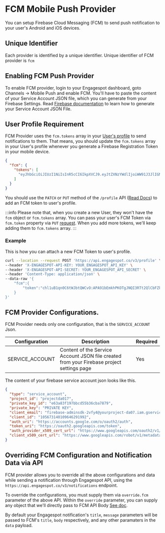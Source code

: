 # FCM Mobile Push Provider

You can setup Firebase Cloud Messaging (FCM) to send push notification to your user's Android and iOS devices.

## Unique Identifier

Each provider is identified by a unique identifier. Unique identifier of FCM provider is `fcm`

## Enabling FCM Push Provider

To enable FCM provider, login to your Engagespot dashboard, goto Channels -> Mobile Push and enable FCM. You'll have to paste the content of your Service Account JSON file, which you can generate from your Firebase Settings. Read [Firebase documentation](https://firebase.google.com/docs/admin/setup#initialize-sdk) to learn how to generate your Service Account JSON File.

## User Profile Requirement

FCM Provider uses the `fcm.tokens` array in your [User's profile](../../../profile/what-are-user-profiles.mdx) to send notifications to them. That means, you should update the `fcm.tokens` array in your User's profile whenever you generate a Firebase Registration Token in your mobile device.

```json
{
  "fcm": {
    "tokens": [
      "eyJhbGciOiJIUzI1NiIsInR5cCI6IkpXVCJ9.eyJtZXNzYWdlIjoiWW91J3JlIGN1cmlvdXMuIEkga25ldyB0aGF0IDspIiwiaWF0IjoxNTE2MjM5MDIyfQ.wX_bk-4l31K51hx8ybf_dabFwT5BQH72aj3hfwLMRBw"
    ]
  }
}
```

You should use the `PATCH` or `PUT` method of the `/profile` API ([Read Docs](/docs/rest-api/#tag/Profile)) to add an FCM token to user's profile.

:::info
Please note that, when you create a new User, they won't have the `fcm` object or `fcm.tokens` array. You can pass your user's FCM Token via `fcm.token` property via `PUT` [request](../../../rest-api#tag/Profile/paths/~1v3~1profile/put). When you add more tokens, we'll keep adding them to `fcm.tokens` array.
:::

### Example

This is how you can attach a new FCM Token to user's profile.

```bash
curl --location --request POST 'https://api.engagespot.co/v3/profile' \
--header 'X-ENGAGESPOT-API-KEY: YOUR_ENGAGESPOT_API_KEY' \
--header 'X-ENGAGESPOT-API-SECRET: YOUR_ENGAGESPOT_API_SECRET' \
--header 'Content-Type: application/json' \
--data-raw '{
    "fcm":{
        "token":"chl1uB1qn0C6tWJbtQWCvO:APA91bEmkhPKOTgJNQI3RTt2QlCbFZk6yi2TAuRmUlwIHtfWZHWw9LzChSrCRBqvDxMysS84GJE_HOjPDafRNj4_EezuKycXJZz18k_VMyGm6n13vea3N8FXESqfzGkxQpbmRk-tL1hE"
    }
}'
```

## FCM Provider Configurations.

FCM Provider needs only one configuration, that is the `SERVICE_ACCOUNT` Json.

| Configuration   | Description                                                                               | Required |
| --------------- | ----------------------------------------------------------------------------------------- | -------- |
| SERVICE_ACCOUNT | Content of the Service Account JSON file created from your Firebase project settings page | Yes      |

The content of your firebase service account json looks like this.

```json
{
  "type": "service_account",
  "project_id": "projectda017",
  "private_key_id": "e63a83f197bbcd55b36cba7879",
  "private_key": "PRIVATE KEY",
  "client_email": "firebase-adminsdk-2vfy4@yourproject-da07.iam.gserviceaccount.com",
  "client_id": "105673140109646291992",
  "auth_uri": "https://accounts.google.com/o/oauth2/auth",
  "token_uri": "https://oauth2.googleapis.com/token",
  "auth_provider_x509_cert_url": "https://www.googleapis.com/oauth2/v1/certs",
  "client_x509_cert_url": "https://www.googleapis.com/robot/v1/metadata/x509/firebase-adminsdk-2vfy4%yourproject-da07.iam.gserviceaccount.com"
}
```

## Overriding FCM Configuration and Notification Data via API

FCM provider allows you to override all the above configurations and data while sending a notification through Engagespot API, using the `https://api.engagespot.co/v3/notifications` endpoint.

To override the configurations, you must supply them via `override.fcm` parameter of the above API. Within the `override` parameter, you can supply any object that we'll directly pass to FCM API Body [See doc](https://firebase.google.com/docs/cloud-messaging/android/send-multiple#build_send_requests).

By default your Engagespot notification's `title`, `message` parameters will be passed to FCM's `title`, `body` respectively, and any other paramaters in the `data` payload.
